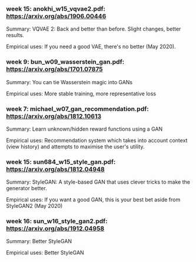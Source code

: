 ### week 15: anokhi_w15_vqvae2.pdf: https://arxiv.org/abs/1906.00446

Summary: VQVAE 2: Back and better than before. Slight changes, better results.

Empirical uses: If you need a good VAE, there's no better (May 2020).

### week 9: bun_w09_wasserstein_gan.pdf: https://arxiv.org/abs/1701.07875

Summary: You can tie Wasserstein magic into GANs

Empirical uses: More stable training, more representative loss

### week 7: michael_w07_gan_recommendation.pdf: https://arxiv.org/abs/1812.10613

Summary: Learn unknown/hidden reward functions using a GAN

Empirical uses: Recommendation system which takes into account context (view history) and attempts to maximise the user's utility.

### week 15: sun684_w15_style_gan.pdf: https://arxiv.org/abs/1812.04948

Summary: StyleGAN: A style-based GAN that uses clever tricks to make the generator better.

Empirical uses: If you want a good GAN, this is your best bet aside from StyleGAN2 (May 2020)

### week 16: sun_w16_style_gan2.pdf: https://arxiv.org/abs/1912.04958

Summary: Better StyleGAN

Empirical uses: Better StyleGAN